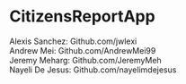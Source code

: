 # CitizensReportApp

Alexis Sanchez: Github.com/jwlexi <br />
Andrew Mei: Github.com/AndrewMei99 <br />
Jeremy Meharg: Github.com/JeremyMeh <br />
Nayeli De Jesus: Github.com/nayelimdejesus <br />